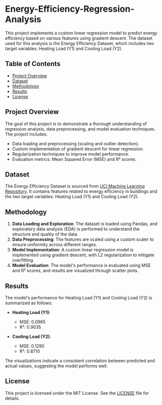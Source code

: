 # Energy-Efficiency-Regression-Analysis

This project implements a custom linear regression model to predict energy efficiency based on various features using gradient descent. The dataset used for this analysis is the Energy Efficiency Dataset, which includes two target variables: Heating Load (Y1) and Cooling Load (Y2).

## Table of Contents
- [Project Overview](#project-overview)
- [Dataset](#dataset)
- [Methodology](#methodology)
- [Results](#results)
- [License](#license)

## Project Overview
The goal of this project is to demonstrate a thorough understanding of regression analysis, data preprocessing, and model evaluation techniques. The project includes:
- Data loading and preprocessing (scaling and outlier detection).
- Custom implementation of gradient descent for linear regression.
- Regularization techniques to improve model performance.
- Evaluation metrics: Mean Squared Error (MSE) and R² scores.

## Dataset
The Energy Efficiency Dataset is sourced from [UCI Machine Learning Repository](https://archive.ics.uci.edu/ml/datasets/Energy+efficiency). It contains features related to energy efficiency in buildings and the two target variables: Heating Load (Y1) and Cooling Load (Y2).

## Methodology
1. **Data Loading and Exploration**: The dataset is loaded using Pandas, and exploratory data analysis (EDA) is performed to understand the structure and quality of the data.
2. **Data Preprocessing**: The features are scaled using a custom scaler to ensure uniformity across different ranges.
3. **Model Implementation**: A custom linear regression model is implemented using gradient descent, with L2 regularization to mitigate overfitting.
4. **Model Evaluation**: The model's performance is evaluated using MSE and R² scores, and results are visualized through scatter plots.

## Results
The model's performance for Heating Load (Y1) and Cooling Load (Y2) is summarized as follows:

- **Heating Load (Y1)**:
  - MSE: 0.0965
  - R²: 0.9035

- **Cooling Load (Y2)**:
  - MSE: 0.1290
  - R²: 0.8710

The visualizations indicate a consistent correlation between predicted and actual values, suggesting the model performs well.

## License
This project is licensed under the MIT License. See the [LICENSE](LICENSE) file for details.

